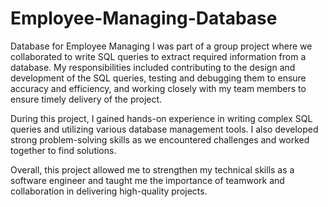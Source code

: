 # Employee-Managing-Database
Database for Employee Managing
I was part of a group project where we collaborated to write SQL queries to extract required information from a database. My responsibilities included contributing to the design and development of the SQL queries, testing and debugging them to ensure accuracy and efficiency, and working closely with my team members to ensure timely delivery of the project.

During this project, I gained hands-on experience in writing complex SQL queries and utilizing various database management tools. I also developed strong problem-solving skills as we encountered challenges and worked together to find solutions.

Overall, this project allowed me to strengthen my technical skills as a software engineer and taught me the importance of teamwork and collaboration in delivering high-quality projects.
